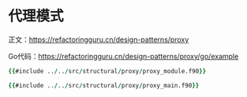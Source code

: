 # 代理模式

正文：https://refactoringguru.cn/design-patterns/proxy

Go代码：https://refactoringguru.cn/design-patterns/proxy/go/example

```fortran
{{#include ../../src/structural/proxy/proxy_module.f90}}
```

```fortran
{{#include ../../src/structural/proxy/proxy_main.f90}}
```